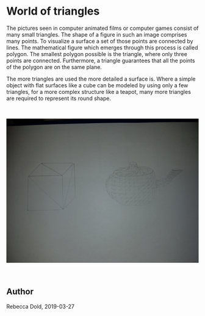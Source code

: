 # World of triangles

The pictures seen in computer animated films or computer games consist of many small triangles.
The shape of a figure in such an image comprises many points. To visualize a surface a set of those points are connected by lines. The mathematical figure which emerges through this process is called polygon. The smallest polygon possible is the triangle, where only three points are connected. Furthermore, a triangle guarantees that all the points of the polygon are on the same plane.

The more triangles are used the more detailed a surface is. 
Where a simple object with flat surfaces like a cube can be modeled by using only a few triangles, for a more complex structure like a teapot, many more triangles are required to represent its round shape.


<br/>

![Teapot](figures/image-1-109-teapot.jpg)

<br/>


## Author
Rebecca Dold, 2019-03-27
